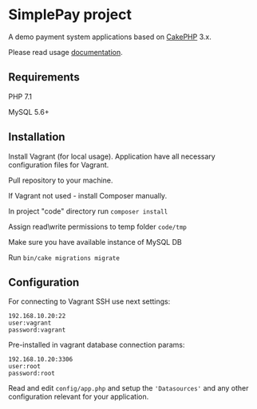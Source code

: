 # SimplePay project

A demo payment system applications based on [CakePHP](https://cakephp.org) 3.x.

Please read usage [documentation](https://github.com/Bobuin/simple-pay/blob/master/code/README.md).

## Requirements

PHP 7.1

MySQL 5.6+

## Installation

Install Vagrant (for local usage).
Application have all necessary configuration files for Vagrant.

Pull repository to your machine.

If Vagrant not used - install Composer manually.

In project "code" directory run `composer install`

Assign read\write permissions to temp folder `code/tmp`

Make sure you have available instance of MySQL DB

Run `bin/cake migrations migrate`

## Configuration

For connecting to Vagrant SSH use next settings:

    192.168.10.20:22
    user:vagrant
    password:vagrant

Pre-installed in vagrant database connection params:

    192.168.10.20:3306
    user:root
    password:root

Read and edit `config/app.php` and setup the `'Datasources'` and any other
configuration relevant for your application.
